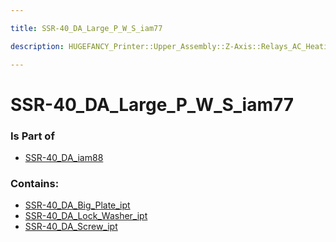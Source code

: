 ```yaml
---

title: SSR-40_DA_Large_P_W_S_iam77

description: HUGEFANCY_Printer::Upper_Assembly::Z-Axis::Relays_AC_Heating::SSR-40_DA::SSR-40_DA_iam88::SSR-40_DA_Large_P_W_S_iam77

---
```

# SSR-40_DA_Large_P_W_S_iam77
<script>
    var geoarray = '{"SSR-40_DA_Screw_ipt": {}, "SSR-40_DA_Lock_Washer_ipt": {}, "SSR-40_DA_Big_Plate_ipt": {}}';
</script>
<script>
    var basepath = '/assets/HUGEFANCY_Printer/Upper_Assembly/Z-Axis/Relays_AC_Heating/SSR-40_DA/SSR-40_DA_iam88/SSR-40_DA_Large_P_W_S_iam77/';
</script>
<link rel="stylesheet" href="/css/container.css">

<div id="container"></div>

<!-- these are the required scripts for the three.js scene -->
<script src="/lib/three.min.js"></script>
<script src="/lib/OrbitControls.js"></script>
<script src="/lib/RectAreaLightUniformsLib.js"></script>
<!-- this is your app's lib file -->
<script src="/lib/triceratops_app.js"></script>
### Is Part of
- [SSR-40_DA_iam88](../SSR-40_DA_iam88)  

### Contains:
- [SSR-40_DA_Big_Plate_ipt](./SSR-40_DA_Large_P_W_S_iam77/SSR-40_DA_Big_Plate_ipt)  
- [SSR-40_DA_Lock_Washer_ipt](./SSR-40_DA_Large_P_W_S_iam77/SSR-40_DA_Lock_Washer_ipt)  
- [SSR-40_DA_Screw_ipt](./SSR-40_DA_Large_P_W_S_iam77/SSR-40_DA_Screw_ipt)

